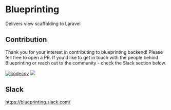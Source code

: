 # Blueprinting
Delivers view scaffolding to Laravel

## Contribution
Thank you for your interest in contributing to blueprinting backend! Please fell free to open a PR. If you'd like to get in touch with the people behind Blueprinting or reach out to the community - check the Slack section below.

[![codecov](https://codecov.io/gh/Blueprinting/backend/branch/master/graph/badge.svg)](https://codecov.io/gh/Blueprinting/backend)
![](https://github.com/Blueprinting/backend/workflows/Test%20workflow/badge.svg?branch=master)

## Slack
https://blueprinting.slack.com/
